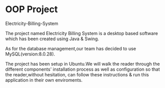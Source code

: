 # OOP Project
Electricity-Billing-System

The project named Electricity Billing System is a desktop based software which has been created using Java & Swing. 

As for the database management,our team has decided to use MySQL(version:8.0.28). 

The project has been setup in Ubuntu.We will walk the reader through the different components' installation process as well as configuration so that the reader,without hesitation, can follow these instructions & run this application in their own enviroments.
